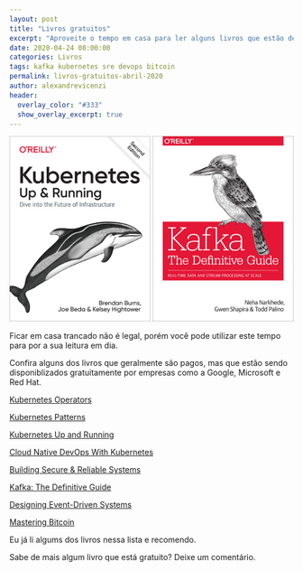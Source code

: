 ```yaml
---
layout: post
title: "Livros gratuitos"
excerpt: "Aproveite o tempo em casa para ler alguns livros que estão de graça"
date: 2020-04-24 08:00:00
categories: Livros
tags: kafka kubernetes sre devops bitcoin
permalink: livros-gratuitos-abril-2020
author: alexandrevicenzi
header:
  overlay_color: "#333"
  show_overlay_excerpt: true
---
```


<div style="text-align: center; margin-bottom: 1em;">
    <img src="/assets/content/kubernetes-up-and-running-cover.jpg" style="width: 250px">
    <img src="/assets/content/kafka-definitive-guide-cover.jpg" style="width: 250px">
</div>

Ficar em casa trancado não é legal, porém você pode utilizar este tempo para por a sua leitura em dia.

Confira alguns dos livros que geralmente são pagos, mas que estão sendo disponiblizados gratuitamente por empresas como a Google, Microsoft e Red Hat.

[Kubernetes Operators](https://www.redhat.com/cms/managed-files/cl-oreilly-kubernetes-operators-ebook-f21452-202001-en_2.pdf)

[Kubernetes Patterns](https://www.redhat.com/cms/managed-files/cm-oreilly-kubernetes-patterns-ebook-f19824-201910-en.pdf)

[Kubernetes Up and Running](https://azure.microsoft.com/en-us/resources/kubernetes-up-and-running/)

[Cloud Native DevOps With Kubernetes](https://www.nginx.com/resources/library/cloud-native-devops-with-kubernetes/)

[Building Secure & Reliable Systems](https://static.googleusercontent.com/media/landing.google.com/en//sre/static/pdf/SRS.pdf)

[Kafka: The Definitive Guide](https://www.confluent.io/resources/kafka-the-definitive-guide/)

[Designing Event-Driven Systems](https://www.confluent.io/designing-event-driven-systems/)

[Mastering Bitcoin](https://bitcoinbook.info/wp-content/translations/pt_BR/book.pdf)

Eu já li algums dos livros nessa lista e recomendo.

Sabe de mais algum livro que está gratuito? Deixe um comentário.
